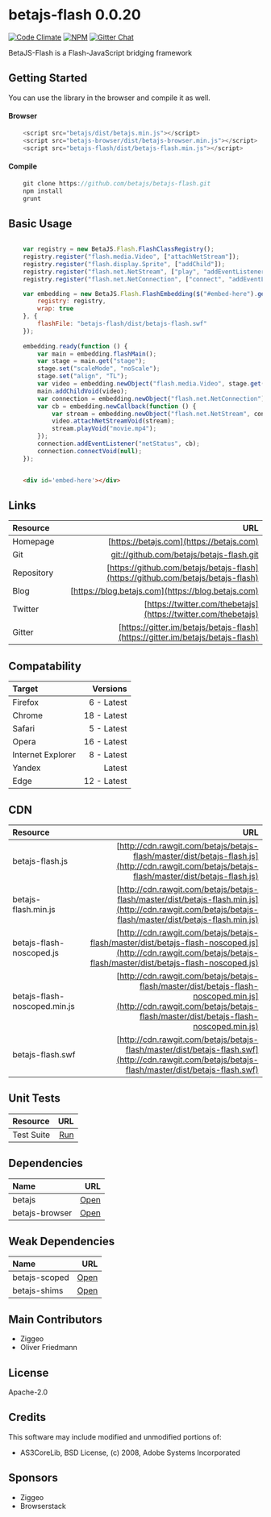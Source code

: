 # betajs-flash 0.0.20
[![Code Climate](https://codeclimate.com/github/betajs/betajs-flash/badges/gpa.svg)](https://codeclimate.com/github/betajs/betajs-flash)
[![NPM](https://img.shields.io/npm/v/betajs-flash.svg?style=flat)](https://www.npmjs.com/package/betajs-flash)
[![Gitter Chat](https://badges.gitter.im/betajs/betajs-flash.svg)](https://gitter.im/betajs/betajs-flash)

BetaJS-Flash is a Flash-JavaScript bridging framework



## Getting Started


You can use the library in the browser and compile it as well.

#### Browser

```javascript
	<script src="betajs/dist/betajs.min.js"></script>
	<script src="betajs-browser/dist/betajs-browser.min.js"></script>
	<script src="betajs-flash/dist/betajs-flash.min.js"></script>
``` 

#### Compile

```javascript
	git clone https://github.com/betajs/betajs-flash.git
	npm install
	grunt
```



## Basic Usage


```js

	var registry = new BetaJS.Flash.FlashClassRegistry();
	registry.register("flash.media.Video", ["attachNetStream"]);
	registry.register("flash.display.Sprite", ["addChild"]);
	registry.register("flash.net.NetStream", ["play", "addEventListener"]);
	registry.register("flash.net.NetConnection", ["connect", "addEventListener"]);

	var embedding = new BetaJS.Flash.FlashEmbedding($("#embed-here").get(0), {
		registry: registry,
		wrap: true
	}, {
		flashFile: "betajs-flash/dist/betajs-flash.swf"
	});
	
	embedding.ready(function () {
		var main = embedding.flashMain();
		var stage = main.get("stage");
		stage.set("scaleMode", "noScale");
		stage.set("align", "TL");
		var video = embedding.newObject("flash.media.Video", stage.get("stageWidth"), stage.get("stageHeight"));
		main.addChildVoid(video);
		var connection = embedding.newObject("flash.net.NetConnection");
		var cb = embedding.newCallback(function () {
			var stream = embedding.newObject("flash.net.NetStream", connection);
			video.attachNetStreamVoid(stream);
			stream.playVoid("movie.mp4");
		});
		connection.addEventListener("netStatus", cb);
		connection.connectVoid(null);
	});
```

```html

    <div id='embed-here'></div>

```



## Links
| Resource   | URL |
| :--------- | --: |
| Homepage   | [https://betajs.com](https://betajs.com) |
| Git        | [git://github.com/betajs/betajs-flash.git](git://github.com/betajs/betajs-flash.git) |
| Repository | [https://github.com/betajs/betajs-flash](https://github.com/betajs/betajs-flash) |
| Blog       | [https://blog.betajs.com](https://blog.betajs.com) | 
| Twitter    | [https://twitter.com/thebetajs](https://twitter.com/thebetajs) | 
| Gitter     | [https://gitter.im/betajs/betajs-flash](https://gitter.im/betajs/betajs-flash) | 



## Compatability
| Target | Versions |
| :----- | -------: |
| Firefox | 6 - Latest |
| Chrome | 18 - Latest |
| Safari | 5 - Latest |
| Opera | 16 - Latest |
| Internet Explorer | 8 - Latest |
| Yandex | Latest |
| Edge | 12 - Latest |


## CDN
| Resource | URL |
| :----- | -------: |
| betajs-flash.js | [http://cdn.rawgit.com/betajs/betajs-flash/master/dist/betajs-flash.js](http://cdn.rawgit.com/betajs/betajs-flash/master/dist/betajs-flash.js) |
| betajs-flash.min.js | [http://cdn.rawgit.com/betajs/betajs-flash/master/dist/betajs-flash.min.js](http://cdn.rawgit.com/betajs/betajs-flash/master/dist/betajs-flash.min.js) |
| betajs-flash-noscoped.js | [http://cdn.rawgit.com/betajs/betajs-flash/master/dist/betajs-flash-noscoped.js](http://cdn.rawgit.com/betajs/betajs-flash/master/dist/betajs-flash-noscoped.js) |
| betajs-flash-noscoped.min.js | [http://cdn.rawgit.com/betajs/betajs-flash/master/dist/betajs-flash-noscoped.min.js](http://cdn.rawgit.com/betajs/betajs-flash/master/dist/betajs-flash-noscoped.min.js) |
| betajs-flash.swf | [http://cdn.rawgit.com/betajs/betajs-flash/master/dist/betajs-flash.swf](http://cdn.rawgit.com/betajs/betajs-flash/master/dist/betajs-flash.swf) |


## Unit Tests
| Resource | URL |
| :----- | -------: |
| Test Suite | [Run](http://rawgit.com/betajs/betajs-flash/master/tests/tests.html) |


## Dependencies
| Name | URL |
| :----- | -------: |
| betajs | [Open](https://github.com/betajs/betajs) |
| betajs-browser | [Open](https://github.com/betajs/betajs-browser) |


## Weak Dependencies
| Name | URL |
| :----- | -------: |
| betajs-scoped | [Open](https://github.com/betajs/betajs-scoped) |
| betajs-shims | [Open](https://github.com/betajs/betajs-shims) |


## Main Contributors

- Ziggeo
- Oliver Friedmann

## License

Apache-2.0


## Credits

This software may include modified and unmodified portions of:
- AS3CoreLib, BSD License, (c) 2008, Adobe Systems Incorporated




## Sponsors

- Ziggeo
- Browserstack


